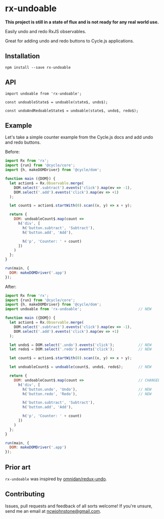# rx-undoable

**This project is still in a state of flux and is not ready for any real world use.**

Easily undo and redo RxJS observables.

Great for adding undo and redo buttons to Cycle.js applications.

Installation
---

`npm install --save rx-undoable`

API
---

```
import undoable from 'rx-undoable';

const undoableState$ = undoable(state$, undo$);

const undoAndRedoableState$ = undoable(state$, undo$, redo$);
```

Example
---

Let's take a simple counter example from the Cycle.js docs and add undo and redo buttons.

Before:
```js
import Rx from 'rx';
import {run} from '@cycle/core';
import {h, makeDOMDriver} from '@cycle/dom';

function main ({DOM}) {
  let action$ = Rx.Observable.merge(
    DOM.select('.subtract').events('click').map(ev => -1),
    DOM.select('.add').events('click').map(ev => +1)
  );

  let count$ = action$.startWith(0).scan((x, y) => x + y);

  return {
    DOM: undoableCount$.map(count =>
      h('div', [
        h('button.subtract', 'Subtract'),
        h('button.add', 'Add'),

        h('p', 'Counter: ' + count)
      ])
    )
  };
}

run(main, {
  DOM: makeDOMDriver('.app')
});
```

After:

```js
import Rx from 'rx';
import {run} from '@cycle/core';
import {h, makeDOMDriver} from '@cycle/dom';
import undoable from 'rx-undoable';                          // NEW

function main ({DOM}) {
  let action$ = Rx.Observable.merge(
    DOM.select('.subtract').events('click').map(ev => -1),
    DOM.select('.add').events('click').map(ev => +1)
  );

  let undo$ = DOM.select('.undo').events('click');           // NEW
  let redo$ = DOM.select('.redo').events('click');           // NEW

  let count$ = action$.startWith(0).scan((x, y) => x + y);

  let undoableCount$ = undoable(count$, undo$, redo$);       // NEW

  return {
    DOM: undoableCount$.map(count =>                         // CHANGED
      h('div', [
        h('button.undo', 'Undo'),                            // NEW
        h('button.redo', 'Redo'),                            // NEW

        h('button.subtract', 'Subtract'),
        h('button.add', 'Add'),

        h('p', 'Counter: ' + count)
      ])
    )
  };
}

run(main, {
  DOM: makeDOMDriver('.app')
});
```

Prior art
---

`rx-undoable` was inspired by [omnidan/redux-undo](https://github.com/omnidan/redux-undo).

Contributing
---

Issues, pull requests and feedback of all sorts welcome! If you're unsure, send me an email at [ncwjohnstone@gmail.com](mailto:ncwjohnstone@gmail.com).
